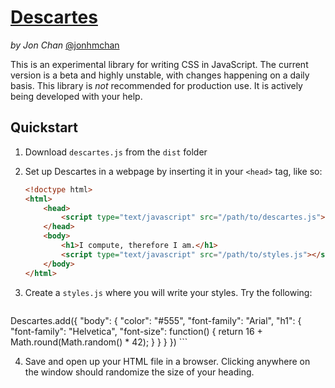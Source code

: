 # [Descartes](https://descartes.io/)
*by Jon Chan* [@jonhmchan](http://twitter.com/jonhmchan/)

This is an experimental library for writing CSS in JavaScript. The current version is a beta and highly unstable, with changes happening on a daily basis. This library is *not* recommended for production use. It is actively being developed with your help.

## Quickstart

1. Download `descartes.js` from the `dist` folder
2. Set up Descartes in a webpage by inserting it in your `<head>` tag, like so:

    ```html
	<!doctype html>
	<html>
		<head>
			<script type="text/javascript" src="/path/to/descartes.js"></script>
		</head>
		<body>
			<h1>I compute, therefore I am.</h1>
			<script type="text/javascript" src="/path/to/styles.js"></script>
		</body>
	</html>
    ```

3. Create a `styles.js` where you will write your styles. Try the following:

    ```javascript
Descartes.add({
	"body": {
		"color": "#555",
		"font-family": "Arial",
		"h1": {
			"font-family": "Helvetica",
			"font-size": function() {
				return 16 + Math.round(Math.random() * 42);
			}
		}
	}
})
    ```

4. Save and open up your HTML file in a browser. Clicking anywhere on the window should randomize the size of your heading.
